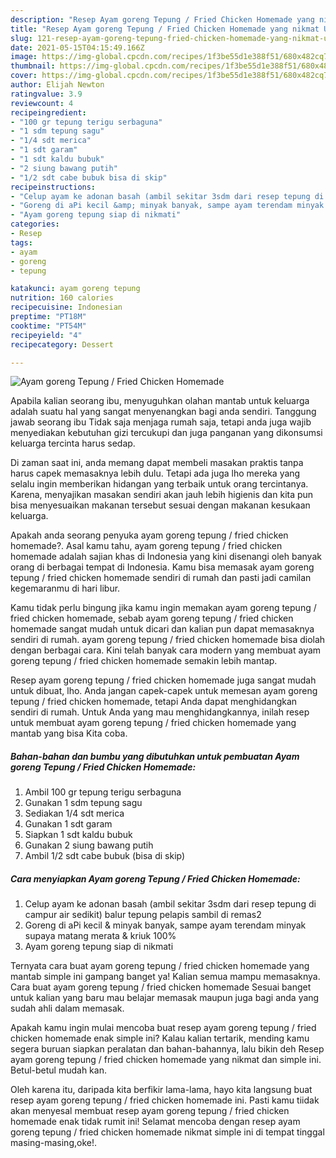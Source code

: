 ```yaml
---
description: "Resep Ayam goreng Tepung / Fried Chicken Homemade yang nikmat Untuk Jualan"
title: "Resep Ayam goreng Tepung / Fried Chicken Homemade yang nikmat Untuk Jualan"
slug: 121-resep-ayam-goreng-tepung-fried-chicken-homemade-yang-nikmat-untuk-jualan
date: 2021-05-15T04:15:49.166Z
image: https://img-global.cpcdn.com/recipes/1f3be55d1e388f51/680x482cq70/ayam-goreng-tepung-fried-chicken-homemade-foto-resep-utama.jpg
thumbnail: https://img-global.cpcdn.com/recipes/1f3be55d1e388f51/680x482cq70/ayam-goreng-tepung-fried-chicken-homemade-foto-resep-utama.jpg
cover: https://img-global.cpcdn.com/recipes/1f3be55d1e388f51/680x482cq70/ayam-goreng-tepung-fried-chicken-homemade-foto-resep-utama.jpg
author: Elijah Newton
ratingvalue: 3.9
reviewcount: 4
recipeingredient:
- "100 gr tepung terigu serbaguna"
- "1 sdm tepung sagu"
- "1/4 sdt merica"
- "1 sdt garam"
- "1 sdt kaldu bubuk"
- "2 siung bawang putih"
- "1/2 sdt cabe bubuk bisa di skip"
recipeinstructions:
- "Celup ayam ke adonan basah (ambil sekitar 3sdm dari resep tepung di campur air sedikit) balur tepung pelapis sambil di remas2"
- "Goreng di aPi kecil &amp; minyak banyak, sampe ayam terendam minyak supaya matang merata &amp; kriuk 100%"
- "Ayam goreng tepung siap di nikmati"
categories:
- Resep
tags:
- ayam
- goreng
- tepung

katakunci: ayam goreng tepung 
nutrition: 160 calories
recipecuisine: Indonesian
preptime: "PT18M"
cooktime: "PT54M"
recipeyield: "4"
recipecategory: Dessert

---
```



![Ayam goreng Tepung / Fried Chicken Homemade](https://img-global.cpcdn.com/recipes/1f3be55d1e388f51/680x482cq70/ayam-goreng-tepung-fried-chicken-homemade-foto-resep-utama.jpg)

Apabila kalian seorang ibu, menyuguhkan olahan mantab untuk keluarga adalah suatu hal yang sangat menyenangkan bagi anda sendiri. Tanggung jawab seorang ibu Tidak saja menjaga rumah saja, tetapi anda juga wajib menyediakan kebutuhan gizi tercukupi dan juga panganan yang dikonsumsi keluarga tercinta harus sedap.

Di zaman  saat ini, anda memang dapat membeli masakan praktis tanpa harus capek memasaknya lebih dulu. Tetapi ada juga lho mereka yang selalu ingin memberikan hidangan yang terbaik untuk orang tercintanya. Karena, menyajikan masakan sendiri akan jauh lebih higienis dan kita pun bisa menyesuaikan makanan tersebut sesuai dengan makanan kesukaan keluarga. 



Apakah anda seorang penyuka ayam goreng tepung / fried chicken homemade?. Asal kamu tahu, ayam goreng tepung / fried chicken homemade adalah sajian khas di Indonesia yang kini disenangi oleh banyak orang di berbagai tempat di Indonesia. Kamu bisa memasak ayam goreng tepung / fried chicken homemade sendiri di rumah dan pasti jadi camilan kegemaranmu di hari libur.

Kamu tidak perlu bingung jika kamu ingin memakan ayam goreng tepung / fried chicken homemade, sebab ayam goreng tepung / fried chicken homemade sangat mudah untuk dicari dan kalian pun dapat memasaknya sendiri di rumah. ayam goreng tepung / fried chicken homemade bisa diolah dengan berbagai cara. Kini telah banyak cara modern yang membuat ayam goreng tepung / fried chicken homemade semakin lebih mantap.

Resep ayam goreng tepung / fried chicken homemade juga sangat mudah untuk dibuat, lho. Anda jangan capek-capek untuk memesan ayam goreng tepung / fried chicken homemade, tetapi Anda dapat menghidangkan sendiri di rumah. Untuk Anda yang mau menghidangkannya, inilah resep untuk membuat ayam goreng tepung / fried chicken homemade yang mantab yang bisa Kita coba.

<!--inarticleads1-->

##### Bahan-bahan dan bumbu yang dibutuhkan untuk pembuatan Ayam goreng Tepung / Fried Chicken Homemade:

1. Ambil 100 gr tepung terigu serbaguna
1. Gunakan 1 sdm tepung sagu
1. Sediakan 1/4 sdt merica
1. Gunakan 1 sdt garam
1. Siapkan 1 sdt kaldu bubuk
1. Gunakan 2 siung bawang putih
1. Ambil 1/2 sdt cabe bubuk (bisa di skip)




<!--inarticleads2-->

##### Cara menyiapkan Ayam goreng Tepung / Fried Chicken Homemade:

1. Celup ayam ke adonan basah (ambil sekitar 3sdm dari resep tepung di campur air sedikit) balur tepung pelapis sambil di remas2
1. Goreng di aPi kecil &amp; minyak banyak, sampe ayam terendam minyak supaya matang merata &amp; kriuk 100%
1. Ayam goreng tepung siap di nikmati




Ternyata cara buat ayam goreng tepung / fried chicken homemade yang mantab simple ini gampang banget ya! Kalian semua mampu memasaknya. Cara buat ayam goreng tepung / fried chicken homemade Sesuai banget untuk kalian yang baru mau belajar memasak maupun juga bagi anda yang sudah ahli dalam memasak.

Apakah kamu ingin mulai mencoba buat resep ayam goreng tepung / fried chicken homemade enak simple ini? Kalau kalian tertarik, mending kamu segera buruan siapkan peralatan dan bahan-bahannya, lalu bikin deh Resep ayam goreng tepung / fried chicken homemade yang nikmat dan simple ini. Betul-betul mudah kan. 

Oleh karena itu, daripada kita berfikir lama-lama, hayo kita langsung buat resep ayam goreng tepung / fried chicken homemade ini. Pasti kamu tiidak akan menyesal membuat resep ayam goreng tepung / fried chicken homemade enak tidak rumit ini! Selamat mencoba dengan resep ayam goreng tepung / fried chicken homemade nikmat simple ini di tempat tinggal masing-masing,oke!.

